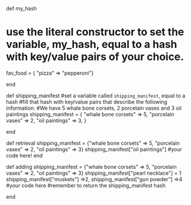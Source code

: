 def my_hash
  # use the literal constructor to set the variable, my_hash, equal to a hash with key/value pairs of your choice.
  fav_food = { "pizza" => "pepperoni"}

end


def shipping_manifest
  #set a variable called `shipping_manifest`, equal to a hash
  #fill that hash with key/value pairs that describe the following information:
  #We have 5 whale bone corsets, 2 porcelain vases and 3 oil paintings
  shipping_manifest = {
                        "whale bone corsets" => 5,
                        "porcelain vases" => 2,
                        "oil paintings" => 3,
                      }

end

def retrieval
  shipping_manifest = {"whale bone corsets" => 5, "porcelain vases" => 2, "oil paintings" => 3}
  shipping_manifest["oil paintings"]
  #your code here!
end

def adding
  shipping_manifest = {"whale bone corsets" => 5, "porcelain vases" => 2, "oil paintings" => 3}
  shipping_manifest["pearl necklace"] = 1
  shipping_manifest["muskets"] =>2, 
  shipping_manifest["gun powder"] =>4
  #your code here
  #remember to return the shipping_manifest hash

end
